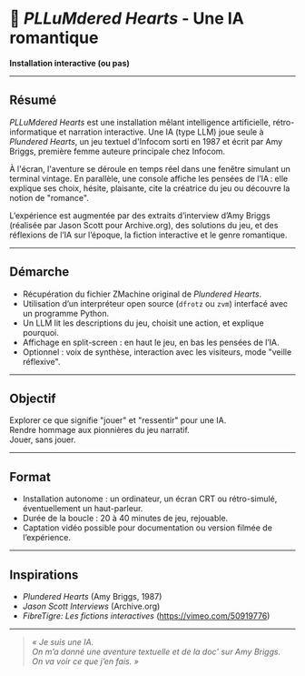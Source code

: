 # 💬 *PLLuMdered Hearts* - Une IA romantique

**Installation interactive (ou pas)**

---

## Résumé

*PLLuMdered Hearts* est une installation mêlant intelligence artificielle, rétro-informatique et narration interactive. Une IA (type LLM) joue seule à *Plundered Hearts*, un jeu textuel d'Infocom sorti en 1987 et écrit par Amy Briggs, première femme auteure principale chez Infocom.

À l'écran, l'aventure se déroule en temps réel dans une fenêtre simulant un terminal vintage. En parallèle, une console affiche les pensées de l’IA : elle explique ses choix, hésite, plaisante, cite la créatrice du jeu ou découvre la notion de "romance".

L’expérience est augmentée par des extraits d’interview d’Amy Briggs (réalisée par Jason Scott pour Archive.org), des solutions du jeu, et des réflexions de l’IA sur l’époque, la fiction interactive et le genre romantique.

---

## Démarche

- Récupération du fichier ZMachine original de *Plundered Hearts*.
- Utilisation d’un interpréteur open source (`dfrotz` ou `zvm`) interfacé avec un programme Python.
- Un LLM lit les descriptions du jeu, choisit une action, et explique pourquoi.
- Affichage en split-screen : en haut le jeu, en bas les pensées de l’IA.
- Optionnel : voix de synthèse, interaction avec les visiteurs, mode "veille réflexive".

---

## Objectif

Explorer ce que signifie "jouer" et "ressentir" pour une IA.  
Rendre hommage aux pionnières du jeu narratif.  
Jouer, sans jouer.

---

## Format

- Installation autonome : un ordinateur, un écran CRT ou rétro-simulé, éventuellement un haut-parleur.
- Durée de la boucle : 20 à 40 minutes de jeu, rejouable.
- Captation vidéo possible pour documentation ou version filmée de l’expérience.

---

## Inspirations

- *Plundered Hearts* (Amy Briggs, 1987)  
- *Jason Scott Interviews* (Archive.org)  
- *FibreTigre: Les fictions interactives* (https://vimeo.com/50919776)

---

> *« Je suis une IA.  
> On m’a donné une aventure textuelle et de la doc' sur Amy Briggs.  
> On va voir ce que j’en fais. »*
